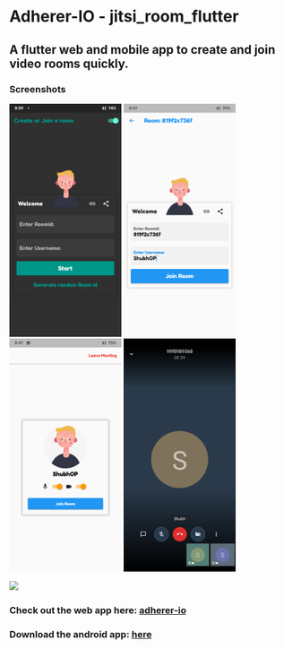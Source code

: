 # Adherer-IO - jitsi_room_flutter
## A flutter web and mobile app to create and join video rooms quickly.
### Screenshots
<p float="left">
  <img src="https://github.com/ShubheshDixit/jitsi_room_flutter/blob/master/dist_app/screenshots/scs3.png?raw=true" width="200"/>
  <img src="https://github.com/ShubheshDixit/jitsi_room_flutter/blob/master/dist_app/screenshots/scs1.png?raw=true" width="200"/>
  <img src="https://github.com/ShubheshDixit/jitsi_room_flutter/blob/master/dist_app/screenshots/scs2.png?raw=true" width="200"/>
  <img src="https://github.com/ShubheshDixit/jitsi_room_flutter/blob/master/dist_app/screenshots/scs4.png?raw=true" width="200"/>
</p>
<img src="https://user-images.githubusercontent.com/32177039/120873158-963d7400-c5be-11eb-9eec-c46cae055898.png"/>

### Check out the web app here: [adherer-io](https://adherer-io.web.app/#/)


### Download the android app: [here](https://play.google.com/store/apps/details?id=yt.smazer.gabble.adherer)

